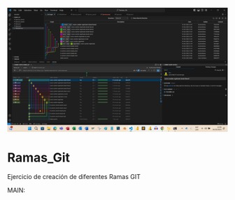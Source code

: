 ![image](https://github.com/doullorellana/Ramas_Git/blob/main/Ramas_Git_DoullOrellana_Nivel2.png)

# Ramas_Git
Ejercicio de creación de diferentes Ramas GIT

MAIN:
